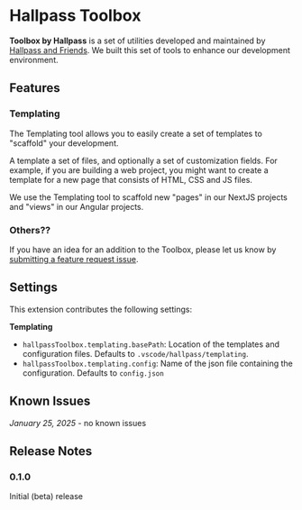 # Hallpass Toolbox

**Toolbox by Hallpass** is a set of utilities developed and maintained by [Hallpass and Friends](https://academy.hallpassandfriends.com).  We built this set of tools to enhance our development environment.



## Features

### Templating

The Templating tool allows you to easily create a set of templates to "scaffold" your development.

A template a set of files, and optionally a set of customization fields. For example, 
if you are building a web project, you might want to create a template for a new page that consists of HTML, CSS and JS files.

We use the Templating tool to scaffold new "pages" in our NextJS projects and "views" in our Angular projects. 

### Others??

If you have an idea for an addition to the Toolbox, please let us know by [submitting a feature request issue](https://github.com/hallpass-and-friends/hallpass-toolbox-vscode-extension/issues).


## Settings

This extension contributes the following settings:

**Templating**

* `hallpassToolbox.templating.basePath`: Location of the templates and configuration files. Defaults to `.vscode/hallpass/templating`.
* `hallpassToolbox.templating.config`: Name of the json file containing the configuration. Defaults to `config.json`

## Known Issues

*January 25, 2025* - no known issues



## Release Notes

### 0.1.0

Initial (beta) release


